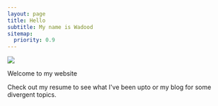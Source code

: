 ```yaml
---
layout: page
title: Hello
subtitle: My name is Wadood
sitemap:
  priority: 0.9
---
```


<img src="{{ '/assets/mask.jpeg' | prepend: site.baseurl }}" id="about-img">

<div id="describe-text">
	<p>Welcome to my website</p>
	<p>Check out my resume to see what I've been upto or my blog for some divergent topics.</p>
</div>
